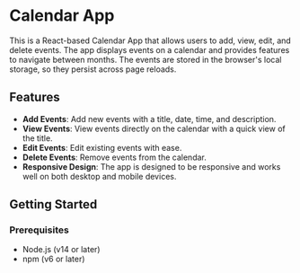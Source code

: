 # Calendar App

This is a React-based Calendar App that allows users to add, view, edit, and delete events. The app displays events on a calendar and provides features to navigate between months. The events are stored in the browser's local storage, so they persist across page reloads.

## Features

- **Add Events**: Add new events with a title, date, time, and description.
- **View Events**: View events directly on the calendar with a quick view of the title.
- **Edit Events**: Edit existing events with ease.
- **Delete Events**: Remove events from the calendar.
- **Responsive Design**: The app is designed to be responsive and works well on both desktop and mobile devices.

## Getting Started

### Prerequisites

- Node.js (v14 or later)
- npm (v6 or later)
